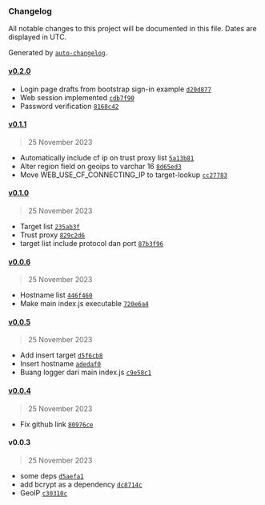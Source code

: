 ### Changelog

All notable changes to this project will be documented in this file. Dates are displayed in UTC.

Generated by [`auto-changelog`](https://github.com/CookPete/auto-changelog).

#### [v0.2.0](https://github.com/kucingbasah737/redirector/compare/v0.1.1...v0.2.0)

- Login page drafts from bootstrap sign-in example [`d20d877`](https://github.com/kucingbasah737/redirector/commit/d20d877f97cccd6024042522741664c5a3805843)
- Web session implemented [`cdb7f90`](https://github.com/kucingbasah737/redirector/commit/cdb7f90b4c6eb09d22c1d8af5f755fb9de6aad8a)
- Password verification [`8168c42`](https://github.com/kucingbasah737/redirector/commit/8168c426cb694e0a2dc2988f364c05e15cbf2a14)

#### [v0.1.1](https://github.com/kucingbasah737/redirector/compare/v0.1.0...v0.1.1)

> 25 November 2023

- Automatically include cf ip on trust proxy list [`5a13b81`](https://github.com/kucingbasah737/redirector/commit/5a13b81e0afe49e3e2495acd5c23cd6dc80fd818)
- Alter region field on geoips to varchar 16 [`8d65ed3`](https://github.com/kucingbasah737/redirector/commit/8d65ed38cf93e188af1432a004bfe263cf130dd0)
- Move WEB_USE_CF_CONNECTING_IP to target-lookup [`cc27783`](https://github.com/kucingbasah737/redirector/commit/cc27783df2e3ae1d052ca4c9162c0c47b335f6e6)

#### [v0.1.0](https://github.com/kucingbasah737/redirector/compare/v0.0.6...v0.1.0)

> 25 November 2023

- Target list [`235ab3f`](https://github.com/kucingbasah737/redirector/commit/235ab3fd9551112e27e1f97ba130bec3eb43924b)
- Trust proxy [`829c2d6`](https://github.com/kucingbasah737/redirector/commit/829c2d6a887f01c6bc046a4e632bc76537c433f7)
- target list include protocol dan port [`87b3f96`](https://github.com/kucingbasah737/redirector/commit/87b3f9677b854643512d7855856d25d3be71add3)

#### [v0.0.6](https://github.com/kucingbasah737/redirector/compare/v0.0.5...v0.0.6)

> 25 November 2023

- Hostname list [`446f460`](https://github.com/kucingbasah737/redirector/commit/446f460f456928940723889bb4e5ceb008df4b7a)
- Make main index.js executable [`720e6a4`](https://github.com/kucingbasah737/redirector/commit/720e6a4a677d073099237cd141b0f9dc5735c1ca)

#### [v0.0.5](https://github.com/kucingbasah737/redirector/compare/v0.0.4...v0.0.5)

> 25 November 2023

- Add insert target [`d5f6cb8`](https://github.com/kucingbasah737/redirector/commit/d5f6cb8c59c749a350eab56158cf4e1998b38682)
- Insert hostname [`adedaf0`](https://github.com/kucingbasah737/redirector/commit/adedaf0ec9546b0d249a911b9d7dd78533bd5eb0)
- Buang logger dari main index.js [`c9e58c1`](https://github.com/kucingbasah737/redirector/commit/c9e58c169af7c6e90502cc1567b40004c0af2fa5)

#### [v0.0.4](https://github.com/kucingbasah737/redirector/compare/v0.0.3...v0.0.4)

> 25 November 2023

- Fix github link [`80976ce`](https://github.com/kucingbasah737/redirector/commit/80976ceac9ef72d4df26abbd5211b528b957181d)

#### v0.0.3

> 25 November 2023

- some deps [`d5aefa1`](https://github.com/kucingbasah737/redirector/commit/d5aefa1bdbb84f7f641881bbb07e893bb185b3bc)
- add bcrypt as a dependency [`dc8714c`](https://github.com/kucingbasah737/redirector/commit/dc8714cdd256232dc1929e1b3c313b4ddcf00a12)
- GeoIP [`c30310c`](https://github.com/kucingbasah737/redirector/commit/c30310c91d16ec0040f789bd684470f799e522ad)
